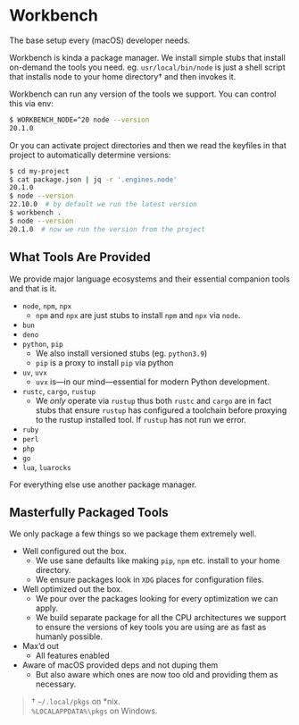 # Workbench

The base setup every (macOS) developer needs.

Workbench is kinda a package manager. We install simple stubs that install
on-demand the tools you need. eg. `usr/local/bin/node` is just a shell script
that installs node to your home directory† and then invokes it.

Workbench can run any version of the tools we support. You can control this
via env:

```sh
$ WORKBENCH_NODE=^20 node --version
20.1.0
```

Or you can activate project directories and then we read the keyfiles in that
project to automatically determine versions:

```sh
$ cd my-project
$ cat package.json | jq -r '.engines.node'
20.1.0
$ node --version
22.10.0  # by default we run the latest version
$ workbench .
$ node --version
20.1.0  # now we run the version from the project
```

## What Tools Are Provided

We provide major language ecosystems and their essential companion tools and
that is it.

* `node`, `npm`, `npx`
  * `npm` and `npx` are just stubs to install `npm` and `npx` via `node`.
* `bun`
* `deno`
* `python`, `pip`
  * We also install versioned stubs (eg. `python3.9`)
  * `pip` is a proxy to install `pip` via python
* `uv`, `uvx`
  * `uvx` is—in our mind—essential for modern Python development.
* `rustc`, `cargo`, `rustup`
  * We *only* operate via `rustup` thus both `rustc` and `cargo` are
    in fact stubs that ensure `rustup` has configured a toolchain before
    proxying to the rustup installed tool. If `rustup` has not run we error.
* `ruby`
* `perl`
* `php`
* `go`
* `lua`, `luarocks`

For everything else use another package manager.

## Masterfully Packaged Tools

We only package a few things so we package them extremely well.

* Well configured out the box.
  * We use sane defaults like making `pip`, `npm` etc. install to your home
    directory.
  * We ensure packages look in `XDG` places for configuration files.
* Well optimized out the box.
  * We pour over the packages looking for every optimization we can apply.
  * We build separate package for all the CPU architectures we support to
    ensure the versions of key tools you are using are as fast as humanly
    possible.
* Max’d out
  * All features enabled
* Aware of macOS provided deps and not duping them
  * But also aware which ones are now too old and providing them as necessary.

> † `~/.local/pkgs` on *nix. \
> `%LOCALAPPDATA%\pkgs` on Windows.
